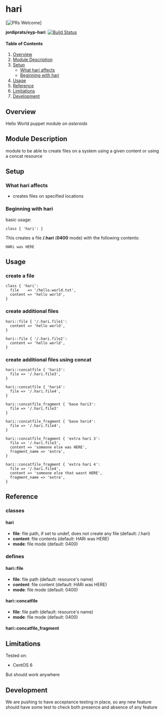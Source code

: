 # hari

[![PRs Welcome](https://img.shields.io/badge/prs-welcome-brightgreen.svg)]

**jordiprats/eyp-hari**: [![Build Status](https://travis-ci.org/jordiprats/eyp-hari.png?branch=master)](https://travis-ci.org/jordiprats/eyp-hari)


#### Table of Contents

1. [Overview](#overview)
2. [Module Description](#module-description)
3. [Setup](#setup)
    * [What hari affects](#what-hari-affects)
    * [Beginning with hari](#beginning-with-hari)
4. [Usage](#usage)
5. [Reference](#reference)
5. [Limitations](#limitations)
6. [Development](#development)

## Overview

Hello World puppet module *on asteroids*

## Module Description

module to be able to create files on a system using a given content or using
a concat resource

## Setup

### What hari affects

* creates files on specified locations

### Beginning with hari

basic usage:

```puppet
class { 'hari': }
```

This creates a file **/.hari** (**0400** mode) with the following contents:

```
HARi was HERE
```

## Usage

### create a file

```puppet
class { 'hari':
  file    => '/hello.world.txt',
  content => 'hello world',
}
```

### create additional files

```puppet
hari::file { '/.hari.file1':
  content => 'hello world',
}

hari::file { '/.hari.file2':
  content => 'hello world',
}
```

### create additional files using concat

```puppet
hari::concatfile { 'hari3':
  file => '/.hari.file3',
}

hari::concatfile { 'hari4':
  file => '/.hari.file4',
}

hari::concatfile_fragment { 'base hari3':
  file => '/.hari.file3'
}

hari::concatfile_fragment { 'base hari4':
  file => '/.hari.file4',
}

hari::concatfile_fragment { 'extra hari 3':
  file => '/.hari.file3',
  content => 'someone else was HERE',
  fragment_name => 'extra',
}

hari::concatfile_fragment { 'extra hari 4':
  file => '/.hari.file4',
  content => 'someone else that wasnt HERE',
  fragment_name => 'extra',
}
```

## Reference

### classes

#### hari

* **file**: file path, if set to undef, does not create any file (default: /.hari)
* **content**: file contents (default: HARi was HERE)
* **mode**: file mode (default: 0400)

### defines

#### hari::file

* **file**: file path (default: resource's name)
* **content**: file content (default: HARi was HERE)
* **mode**: file mode (default: 0400)

#### hari::concatfile

* **file**: file path (default: resource's name)
* **mode**: file mode (default: 0400)

#### hari::concatfile_fragment

## Limitations

Tested on:
* CentOS 6

But should work anywhere

## Development

We are pushing to have acceptance testing in place, so any new feature should
have some test to check both presence and absence of any feature
